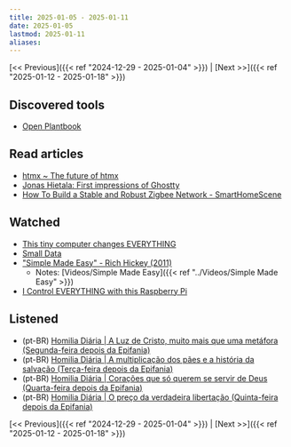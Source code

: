 ```yaml
---
title: 2025-01-05 - 2025-01-11
date: 2025-01-05
lastmod: 2025-01-11
aliases:
---
```


[<< Previous]({{< ref "2024-12-29 - 2025-01-04" >}}) | [Next >>]({{< ref "2025-01-12 - 2025-01-18" >}})

## Discovered tools
- [Open Plantbook](https://open.plantbook.io)

## Read articles
- [htmx ~ The future of htmx](https://htmx.org/essays/future)
- [Jonas Hietala: First impressions of Ghostty](https://www.jonashietala.se/blog/2025/01/06/first_impressions_of_ghostty)
- [How To Build a Stable and Robust Zigbee Network - SmartHomeScene](https://smarthomescene.com/guides/how-to-build-a-stable-and-robust-zigbee-network)

## Watched
- [This tiny computer changes EVERYTHING](https://www.youtube.com/watch?v=X4blR5Ua3S0)
- [Small Data](https://www.youtube.com/watch?v=eDr6_cMtfdA)
- ["Simple Made Easy" - Rich Hickey (2011)](https://www.youtube.com/watch?v=SxdOUGdseq4)
    - Notes: [Videos/Simple Made Easy]({{< ref "../Videos/Simple Made Easy" >}})
- [I Control EVERYTHING with this Raspberry Pi](https://www.youtube.com/watch?v=gpyYCTgJO88)

## Listened
- (pt-BR) [Homilia Diária | A Luz de Cristo, muito mais que uma metáfora (Segunda-feira depois da Epifania)](https://www.youtube.com/watch?v=OOg-vG4LGgM)
- (pt-BR) [Homilia Diária | A multiplicação dos pães e a história da salvação (Terça-feira depois da Epifania)](https://www.youtube.com/watch?v=_6myFRXRUbg)
- (pt-BR) [Homilia Diária | Corações que só querem se servir de Deus (Quarta-feira depois da Epifania)](https://www.youtube.com/watch?v=-m3bIQS5i-s)
- (pt-BR) [Homilia Diária | O preço da verdadeira libertação (Quinta-feira depois da Epifania)](https://www.youtube.com/watch?v=qSpIdM7H_7k)

[<< Previous]({{< ref "2024-12-29 - 2025-01-04" >}}) | [Next >>]({{< ref "2025-01-12 - 2025-01-18" >}})
